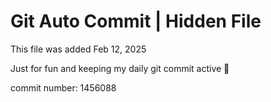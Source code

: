 # Git Auto Commit | Hidden File

This file was added Feb 12, 2025

Just for fun and keeping my daily git commit active 🤪

commit number: 1456088
